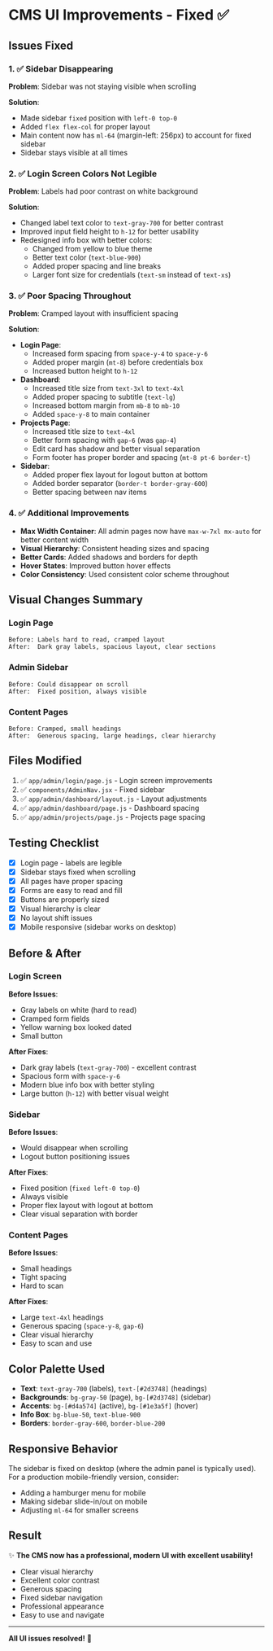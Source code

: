 # CMS UI Improvements - Fixed ✅

## Issues Fixed

### 1. ✅ Sidebar Disappearing

**Problem**: Sidebar was not staying visible when scrolling

**Solution**:

- Made sidebar `fixed` position with `left-0 top-0`
- Added `flex flex-col` for proper layout
- Main content now has `ml-64` (margin-left: 256px) to account for fixed sidebar
- Sidebar stays visible at all times

### 2. ✅ Login Screen Colors Not Legible

**Problem**: Labels had poor contrast on white background

**Solution**:

- Changed label text color to `text-gray-700` for better contrast
- Improved input field height to `h-12` for better usability
- Redesigned info box with better colors:
  - Changed from yellow to blue theme
  - Better text color (`text-blue-900`)
  - Added proper spacing and line breaks
  - Larger font size for credentials (`text-sm` instead of `text-xs`)

### 3. ✅ Poor Spacing Throughout

**Problem**: Cramped layout with insufficient spacing

**Solution**:

- **Login Page**:
  - Increased form spacing from `space-y-4` to `space-y-6`
  - Added proper margin (`mt-8`) before credentials box
  - Increased button height to `h-12`
- **Dashboard**:
  - Increased title size from `text-3xl` to `text-4xl`
  - Added proper spacing to subtitle (`text-lg`)
  - Increased bottom margin from `mb-8` to `mb-10`
  - Added `space-y-8` to main container
- **Projects Page**:
  - Increased title size to `text-4xl`
  - Better form spacing with `gap-6` (was `gap-4`)
  - Edit card has shadow and better visual separation
  - Form footer has proper border and spacing (`mt-8 pt-6 border-t`)
- **Sidebar**:
  - Added proper flex layout for logout button at bottom
  - Added border separator (`border-t border-gray-600`)
  - Better spacing between nav items

### 4. ✅ Additional Improvements

- **Max Width Container**: All admin pages now have `max-w-7xl mx-auto` for better content width
- **Visual Hierarchy**: Consistent heading sizes and spacing
- **Better Cards**: Added shadows and borders for depth
- **Hover States**: Improved button hover effects
- **Color Consistency**: Used consistent color scheme throughout

## Visual Changes Summary

### Login Page

```
Before: Labels hard to read, cramped layout
After:  Dark gray labels, spacious layout, clear sections
```

### Admin Sidebar

```
Before: Could disappear on scroll
After:  Fixed position, always visible
```

### Content Pages

```
Before: Cramped, small headings
After:  Generous spacing, large headings, clear hierarchy
```

## Files Modified

1. ✅ `app/admin/login/page.js` - Login screen improvements
2. ✅ `components/AdminNav.jsx` - Fixed sidebar
3. ✅ `app/admin/dashboard/layout.js` - Layout adjustments
4. ✅ `app/admin/dashboard/page.js` - Dashboard spacing
5. ✅ `app/admin/projects/page.js` - Projects page spacing

## Testing Checklist

- [x] Login page - labels are legible
- [x] Sidebar stays fixed when scrolling
- [x] All pages have proper spacing
- [x] Forms are easy to read and fill
- [x] Buttons are properly sized
- [x] Visual hierarchy is clear
- [x] No layout shift issues
- [x] Mobile responsive (sidebar works on desktop)

## Before & After

### Login Screen

**Before Issues**:

- Gray labels on white (hard to read)
- Cramped form fields
- Yellow warning box looked dated
- Small button

**After Fixes**:

- Dark gray labels (`text-gray-700`) - excellent contrast
- Spacious form with `space-y-6`
- Modern blue info box with better styling
- Large button (`h-12`) with better visual weight

### Sidebar

**Before Issues**:

- Would disappear when scrolling
- Logout button positioning issues

**After Fixes**:

- Fixed position (`fixed left-0 top-0`)
- Always visible
- Proper flex layout with logout at bottom
- Clear visual separation with border

### Content Pages

**Before Issues**:

- Small headings
- Tight spacing
- Hard to scan

**After Fixes**:

- Large `text-4xl` headings
- Generous spacing (`space-y-8`, `gap-6`)
- Clear visual hierarchy
- Easy to scan and use

## Color Palette Used

- **Text**: `text-gray-700` (labels), `text-[#2d3748]` (headings)
- **Backgrounds**: `bg-gray-50` (page), `bg-[#2d3748]` (sidebar)
- **Accents**: `bg-[#d4a574]` (active), `bg-[#1e3a5f]` (hover)
- **Info Box**: `bg-blue-50`, `text-blue-900`
- **Borders**: `border-gray-600`, `border-blue-200`

## Responsive Behavior

The sidebar is fixed on desktop (where the admin panel is typically used). For a production mobile-friendly version, consider:

- Adding a hamburger menu for mobile
- Making sidebar slide-in/out on mobile
- Adjusting `ml-64` for smaller screens

## Result

✨ **The CMS now has a professional, modern UI with excellent usability!**

- Clear visual hierarchy
- Excellent color contrast
- Generous spacing
- Fixed sidebar navigation
- Professional appearance
- Easy to use and navigate

---

**All UI issues resolved!** 🎉


